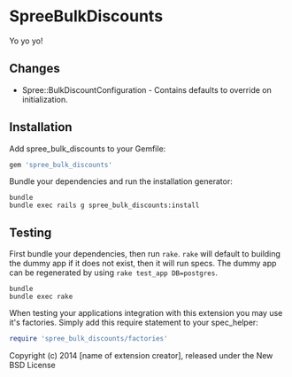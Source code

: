 SpreeBulkDiscounts
==================

Yo yo yo!

Changes
-------
* Spree::BulkDiscountConfiguration - Contains defaults to override on initialization.

Installation
------------

Add spree_bulk_discounts to your Gemfile:

```ruby
gem 'spree_bulk_discounts'
```

Bundle your dependencies and run the installation generator:

```shell
bundle
bundle exec rails g spree_bulk_discounts:install
```

Testing
-------

First bundle your dependencies, then run `rake`. `rake` will default to building the dummy app if it does not exist, then it will run specs. The dummy app can be regenerated by using `rake test_app DB=postgres`.

```shell
bundle
bundle exec rake
```

When testing your applications integration with this extension you may use it's factories.
Simply add this require statement to your spec_helper:

```ruby
require 'spree_bulk_discounts/factories'
```

Copyright (c) 2014 [name of extension creator], released under the New BSD License
